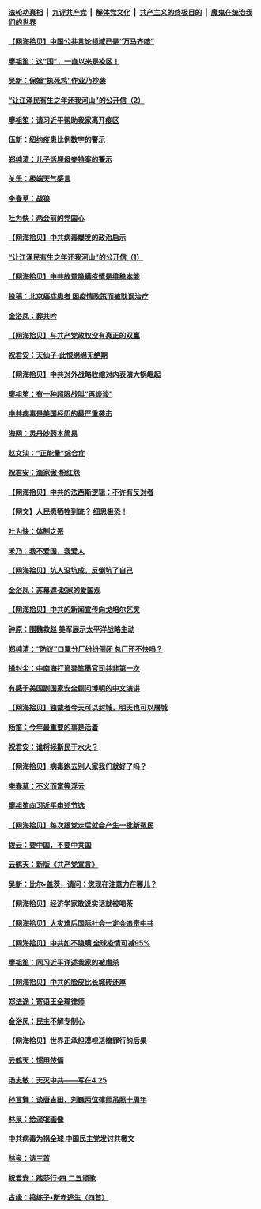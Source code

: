 ####  [法轮功真相](../../../../basic/blob/master/README.md?t=05141931) &nbsp;|&nbsp; [九评共产党](../../../../9ping.md/blob/master/README.md?t=05141931) &nbsp;|&nbsp; [解体党文化](../../../../jtdwh.md/blob/master/README.md?t=05141931)  &nbsp;|&nbsp; [共产主义的终极目的](../../../../gczydzjmd.md/blob/master/README.md?t=05141931) &nbsp;|&nbsp; [魔鬼在统治我们的世界](../../../../mgztzwmdsj.md/blob/master/README.md?t=05141931) 

#### [【网海拾贝】中国公共言论领域已是“万马齐喑”](../pages/nsc993/n12107477.md?t=05141931) 

#### [廖祖笙：这“国”，一直以来是疫区！](../pages/nsc993/n12107168.md?t=05141931) 

#### [吴新：保姆“执死鸡”作业乃抄袭](../pages/nsc993/n12107077.md?t=05141931) 

#### [“让江泽民有生之年还我河山”的公开信（2）](../pages/nsc993/n12106225.md?t=05141931) 

#### [廖祖笙：请习近平帮助我家离开疫区](../pages/nsc993/n12104927.md?t=05141931) 

#### [伍新：纽约疫患比例数字的警示](../pages/nsc993/n12104879.md?t=05141931) 

#### [郑纯清：儿子活埋母亲特案的警示](../pages/nsc993/n12104851.md?t=05141931) 

#### [关乐：极端天气感言](../pages/nsc993/n12104828.md?t=05141931) 

#### [李春草：战狼](../pages/nsc993/n12104810.md?t=05141931) 

#### [吐为快：两会前的党国心](../pages/nsc993/n12104795.md?t=05141931) 

#### [【网海拾贝】中共病毒爆发的政治启示](../pages/nsc993/n12104161.md?t=05141931) 

#### [“让江泽民有生之年还我河山”的公开信（1）](../pages/nsc993/n12103638.md?t=05141931) 

#### [【网海拾贝】中共故意隐瞒疫情是维稳本能](../pages/nsc993/n12100661.md?t=05141931) 

#### [投稿：北京癌症患者 因疫情政策而被耽误治疗](../pages/nsc993/n12100518.md?t=05141931) 

#### [金浴凤：葬共吟](../pages/nsc993/n12097759.md?t=05141931) 

#### [【网海拾贝】与共产党政权没有真正的双赢](../pages/nsc993/n12097746.md?t=05141931) 

#### [祝君安：天仙子‧此恨绵绵无绝期](../pages/nsc993/n12096790.md?t=05141931) 

#### [【网海拾贝】中共对外战略收缩对内表演大锅崛起](../pages/nsc993/n12096401.md?t=05141931) 

#### [廖祖笙：有一种超限战叫“再谈谈”](../pages/nsc993/n12095081.md?t=05141931) 

#### [中共病毒是美国经历的最严重袭击](../pages/nsc993/n12094978.md?t=05141931) 

#### [海网：灵丹妙药本简易](../pages/nsc993/n12094507.md?t=05141931) 

#### [赵文汕：“正能量”综合症](../pages/nsc993/n12094474.md?t=05141931) 

#### [祝君安：渔家傲·粉红怨](../pages/nsc993/n12094492.md?t=05141931) 

#### [【网海拾贝】中共的法西斯逻辑：不许有反对者](../pages/nsc993/n12091860.md?t=05141931) 

#### [【网文】人民愿牺牲到底？ 细思极恐！](../pages/nsc993/n12091571.md?t=05141931) 

#### [吐为快：体制之恶](../pages/nsc993/n12091056.md?t=05141931) 

#### [禾乃：我不爱国，我爱人](../pages/nsc993/n12089848.md?t=05141931) 

#### [【网海拾贝】坑人没坑成，反倒坑了自己](../pages/nsc993/n12089516.md?t=05141931) 

#### [金浴凤：苏幕遮·赵家的爱国观](../pages/nsc993/n12089155.md?t=05141931) 

#### [【网海拾贝】中共的新闻宣传向戈培尔乞灵](../pages/nsc993/n12086639.md?t=05141931) 

#### [钟原：围魏救赵 美军展示太平洋战略主动](../pages/nsc993/n12086524.md?t=05141931) 

#### [郑纯清：“防议”口罩分厂纷纷倒闭 总厂还不快吗？](../pages/nsc993/n12086361.md?t=05141931) 

#### [掸封尘：中南海打诡异笔墨官司并非第一次](../pages/nsc993/n12085712.md?t=05141931) 

#### [有感于美国副国家安全顾问博明的中文演讲](../pages/nsc993/n12086109.md?t=05141931) 

#### [【网海拾贝】独裁者今天可以封城，明天也可以屠城](../pages/nsc993/n12083311.md?t=05141931) 

#### [杨笛：今年最重要的事是活着](../pages/nsc993/n12081363.md?t=05141931) 

#### [祝君安：谁将拯斯民于水火？](../pages/nsc993/n12081163.md?t=05141931) 

#### [【网海拾贝】病毒跑去别人家我们就好了吗？](../pages/nsc993/n12080477.md?t=05141931) 

#### [李春草：不义而富等浮云](../pages/nsc993/n12080314.md?t=05141931) 

#### [廖祖笙向习近平申述节选](../pages/nsc993/n12080021.md?t=05141931) 

#### [【网海拾贝】每次跟党走后就会产生一批新冤民](../pages/nsc993/n12078963.md?t=05141931) 

#### [拨云：要中国，不要中共国](../pages/nsc993/n12078635.md?t=05141931) 

#### [云鹤天：新版《共产党宣言》](../pages/nsc993/n12078564.md?t=05141931) 

#### [吴新：比尔•盖茨，请问：您现在注意力在哪儿？](../pages/nsc993/n12078454.md?t=05141931) 

#### [【网海拾贝】经济学家敢说实话就被喝茶](../pages/nsc993/n12077220.md?t=05141931) 

#### [【网海拾贝】大灾难后国际社会一定会追责中共](../pages/nsc993/n12075336.md?t=05141931) 

#### [【网海拾贝】中共如不隐瞒 全球疫情可减95%](../pages/nsc993/n12072214.md?t=05141931) 

#### [廖祖笙：同习近平详述我家的被虐杀](../pages/nsc993/n12069654.md?t=05141931) 

#### [【网海拾贝】中共的脸皮比长城砖还厚](../pages/nsc993/n12069635.md?t=05141931) 

#### [郑法途：寄语王全璋律师](../pages/nsc993/n12068788.md?t=05141931) 

#### [金浴凤：民主不解专制心](../pages/nsc993/n12068775.md?t=05141931) 

#### [【网海拾贝】世界正承担漠视活摘罪行的后果](../pages/nsc993/n12066309.md?t=05141931) 

#### [云鹤天：惯用伎俩](../pages/nsc993/n12063842.md?t=05141931) 

#### [汤志敏：天灭中共——写在4.25](../pages/nsc993/n12063146.md?t=05141931) 

#### [孙言舞：谈唐吉田、刘巍两位律师吊照十周年](../pages/nsc993/n12062974.md?t=05141931) 

#### [林泉：给流氓画像](../pages/nsc993/n12062932.md?t=05141931) 

#### [中共病毒为祸全球  中国民主党发讨共檄文](../pages/nsc993/n12062827.md?t=05141931) 

#### [林泉：诗三首](../pages/nsc993/n12062782.md?t=05141931) 

#### [祝君安：踏莎行·四.二五颂歌](../pages/nsc993/n12061559.md?t=05141931) 

#### [古缘：捣练子•断赤逃生（四首）](../pages/nsc993/n12056236.md?t=05141931) 

